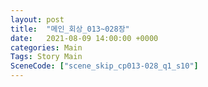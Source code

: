 ```yaml
---
layout: post
title:  "메인_회상_013~028장"
date:   2021-08-09 14:00:00 +0000
categories: Main
Tags: Story Main
SceneCode: ["scene_skip_cp013-028_q1_s10"]
---
```

